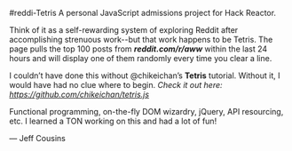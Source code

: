 #reddi-Tetris
A personal JavaScript admissions project for Hack Reactor.

Think of it as a self-rewarding system of exploring Reddit after accomplishing strenuous work--but that work happens to be Tetris. The page pulls the top 100 posts from ***reddit.com/r/aww*** within the last 24 hours and will display one of them randomly every time you clear a line.

I couldn’t have done this without @chikeichan’s **Tetris** tutorial. Without it, I would have had no clue where to begin.
*Check it out here: https://github.com/chikeichan/tetris.js*

Functional programming, on-the-fly DOM wizardry, jQuery, API resourcing, etc. I learned a TON working on this and had a lot of fun!

— Jeff Cousins
